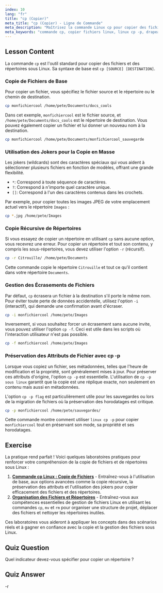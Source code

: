 ```yaml
---
index: 10
lang: "fr"
title: "cp (Copier)"
meta_title: "cp (Copier) - Ligne de Commande"
meta_description: "Maîtrisez la commande Linux cp pour copier des fichiers et des répertoires. Ce guide couvre les options essentielles comme la copie récursive (-r), la préservation des attributs avec le drapeau cp -p, et la force d'écrasement avec le drapeau cp -f. Apprenez comment cp -p sous Linux aide à maintenir les métadonnées des fichiers."
meta_keywords: "commande cp, copier fichiers linux, linux cp -p, drapeau cp -p, cp -p sous linux, drapeau cp -f, copie récursive, cp -r, jokers linux, ligne de commande linux"
---
```


## Lesson Content

La commande `cp` est l'outil standard pour copier des fichiers et des répertoires sous Linux. Sa syntaxe de base est `cp [SOURCE] [DESTINATION]`.

### Copie de Fichiers de Base

Pour copier un fichier, vous spécifiez le fichier source et le répertoire ou le chemin de destination.

```bash
cp monfichiercool /home/pete/Documents/docs_cools
```

Dans cet exemple, `monfichiercool` est le fichier source, et `/home/pete/Documents/docs_cools` est le répertoire de destination. Vous pouvez également copier un fichier et lui donner un nouveau nom à la destination.

```bash
cp monfichiercool /home/pete/Documents/monfichiercool_sauvegarde
```

### Utilisation des Jokers pour la Copie en Masse

Les jokers (wildcards) sont des caractères spéciaux qui vous aident à sélectionner plusieurs fichiers en fonction de modèles, offrant une grande flexibilité.

- `*`: Correspond à toute séquence de caractères.
- `?`: Correspond à n'importe quel caractère unique.
- `[]`: Correspond à l'un des caractères contenus dans les crochets.

Par exemple, pour copier toutes les images JPEG de votre emplacement actuel vers le répertoire `Images` :

```bash
cp *.jpg /home/pete/Images
```

### Copie Récursive de Répertoires

Si vous essayez de copier un répertoire en utilisant `cp` sans aucune option, vous recevrez une erreur. Pour copier un répertoire et tout son contenu, y compris les sous-répertoires, vous devez utiliser l'option `-r` (récursif).

```bash
cp -r Citrouille/ /home/pete/Documents
```

Cette commande copie le répertoire `Citrouille` et tout ce qu'il contient dans votre répertoire `Documents`.

### Gestion des Écrasements de Fichiers

Par défaut, `cp` écrasera un fichier à la destination s'il porte le même nom. Pour éviter toute perte de données accidentelle, utilisez l'option `-i` (interactif), qui demande une confirmation avant d'écraser.

```bash
cp -i monfichiercool /home/pete/Images
```

Inversement, si vous souhaitez forcer un écrasement sans aucune invite, vous pouvez utiliser l'option `cp -f`. Ceci est utile dans les scripts où l'interaction utilisateur n'est pas possible.

```bash
cp -f monfichiercool /home/pete/Images
```

### Préservation des Attributs de Fichier avec cp -p

Lorsque vous copiez un fichier, ses métadonnées, telles que l'heure de modification et la propriété, sont généralement mises à jour. Pour préserver ces attributs d'origine, l'option `cp -p` est essentielle. L'utilisation de `cp -p sous linux` garantit que la copie est une réplique exacte, non seulement en contenu mais aussi en métadonnées.

L'option `cp -p flag` est particulièrement utile pour les sauvegardes ou lors de la migration de fichiers où la préservation des horodatages est critique.

```bash
cp -p monfichiercool /home/pete/sauvegardes/
```

Cette commande montre comment utiliser `linux cp -p` pour copier `monfichiercool` tout en préservant son mode, sa propriété et ses horodatages.

## Exercise

La pratique rend parfait ! Voici quelques laboratoires pratiques pour renforcer votre compréhension de la copie de fichiers et de répertoires sous Linux :

1. **[Commande cp Linux : Copie de Fichiers](https://labex.io/fr/labs/linux-linux-cp-command-file-copying-209744)** - Entraînez-vous à l'utilisation de base, aux options avancées comme la copie récursive, la préservation des attributs et l'utilisation des jokers pour copier efficacement des fichiers et des répertoires.
2. **[Organisation des Fichiers et Répertoires](https://labex.io/fr/labs/linux-organizing-files-and-directories-387877)** - Entraînez-vous aux compétences essentielles de gestion de fichiers Linux en utilisant les commandes `cp`, `mv` et `rm` pour organiser une structure de projet, déplacer des fichiers et nettoyer les répertoires inutiles.

Ces laboratoires vous aideront à appliquer les concepts dans des scénarios réels et à gagner en confiance avec la copie et la gestion des fichiers sous Linux.

## Quiz Question

Quel indicateur devez-vous spécifier pour copier un répertoire ?

## Quiz Answer

-r
